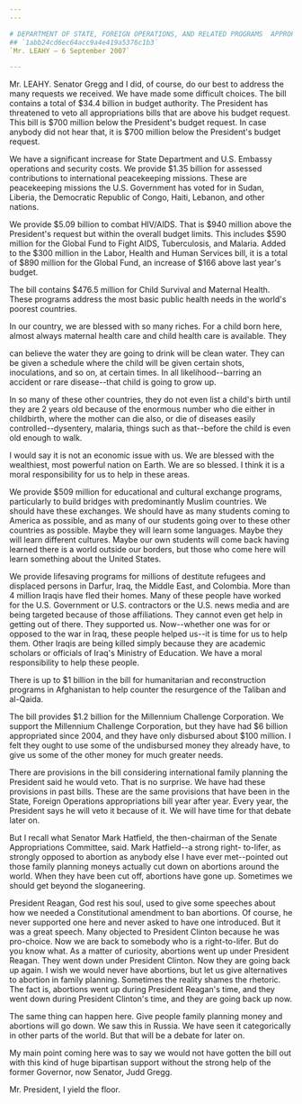 ```yaml
---
---

# DEPARTMENT OF STATE, FOREIGN OPERATIONS, AND RELATED PROGRAMS  APPROPRIATIONS ACT, 2008
## `1abb24cd6ec64acc9a4e419a5376c1b3`
`Mr. LEAHY — 6 September 2007`

---
```



Mr. LEAHY. Senator Gregg and I did, of course, do our best to address 
the many requests we received. We have made some difficult choices. The 
bill contains a total of $34.4 billion in budget authority. The 
President has threatened to veto all appropriations bills that are 
above his budget request. This bill is $700 million below the 
President's budget request. In case anybody did not hear that, it is 
$700 million below the President's budget request.

We have a significant increase for State Department and U.S. Embassy 
operations and security costs. We provide $1.35 billion for assessed 
contributions to international peacekeeping missions. These are 
peacekeeping missions the U.S. Government has voted for in Sudan, 
Liberia, the Democratic Republic of Congo, Haiti, Lebanon, and other 
nations.

We provide $5.09 billion to combat HIV/AIDS. That is $940 million 
above the President's request but within the overall budget limits. 
This includes $590 million for the Global Fund to Fight AIDS, 
Tuberculosis, and Malaria. Added to the $300 million in the Labor, 
Health and Human Services bill, it is a total of $890 million for the 
Global Fund, an increase of $166 above last year's budget.

The bill contains $476.5 million for Child Survival and Maternal 
Health. These programs address the most basic public health needs in 
the world's poorest countries.

In our country, we are blessed with so many riches. For a child born 
here, almost always maternal health care and child health care is 
available. They


can believe the water they are going to drink will be clean water. They 
can be given a schedule where the child will be given certain shots, 
inoculations, and so on, at certain times. In all likelihood--barring 
an accident or rare disease--that child is going to grow up.

In so many of these other countries, they do not even list a child's 
birth until they are 2 years old because of the enormous number who die 
either in childbirth, where the mother can die also, or die of diseases 
easily controlled--dysentery, malaria, things such as that--before the 
child is even old enough to walk.

I would say it is not an economic issue with us. We are blessed with 
the wealthiest, most powerful nation on Earth. We are so blessed. I 
think it is a moral responsibility for us to help in these areas.

We provide $509 million for educational and cultural exchange 
programs, particularly to build bridges with predominantly Muslim 
countries. We should have these exchanges. We should have as many 
students coming to America as possible, and as many of our students 
going over to these other countries as possible. Maybe they will learn 
some languages. Maybe they will learn different cultures. Maybe our own 
students will come back having learned there is a world outside our 
borders, but those who come here will learn something about the United 
States.

We provide lifesaving programs for millions of destitute refugees and 
displaced persons in Darfur, Iraq, the Middle East, and Colombia. More 
than 4 million Iraqis have fled their homes. Many of these people have 
worked for the U.S. Government or U.S. contractors or the U.S. news 
media and are being targeted because of those affiliations. They cannot 
even get help in getting out of there. They supported us. Now--whether 
one was for or opposed to the war in Iraq, these people helped us--it 
is time for us to help them. Other Iraqis are being killed simply 
because they are academic scholars or officials of Iraq's Ministry of 
Education. We have a moral responsibility to help these people.

There is up to $1 billion in the bill for humanitarian and 
reconstruction programs in Afghanistan to help counter the resurgence 
of the Taliban and al-Qaida.

The bill provides $1.2 billion for the Millennium Challenge 
Corporation. We support the Millennium Challenge Corporation, but they 
have had $6 billion appropriated since 2004, and they have only 
disbursed about $100 million. I felt they ought to use some of the 
undisbursed money they already have, to give us some of the other money 
for much greater needs.

There are provisions in the bill considering international family 
planning the President said he would veto. That is no surprise. We have 
had these provisions in past bills. These are the same provisions that 
have been in the State, Foreign Operations appropriations bill year 
after year. Every year, the President says he will veto it because of 
it. We will have time for that debate later on.

But I recall what Senator Mark Hatfield, the then-chairman of the 
Senate Appropriations Committee, said. Mark Hatfield--a strong right-
to-lifer, as strongly opposed to abortion as anybody else I have ever 
met--pointed out those family planning moneys actually cut down on 
abortions around the world. When they have been cut off, abortions have 
gone up. Sometimes we should get beyond the sloganeering.

President Reagan, God rest his soul, used to give some speeches about 
how we needed a Constitutional amendment to ban abortions. Of course, 
he never supported one here and never asked to have one introduced. But 
it was a great speech. Many objected to President Clinton because he 
was pro-choice. Now we are back to somebody who is a right-to-lifer. 
But do you know what. As a matter of curiosity, abortions went up under 
President Reagan. They went down under President Clinton. Now they are 
going back up again. I wish we would never have abortions, but let us 
give alternatives to abortion in family planning. Sometimes the reality 
shames the rhetoric. The fact is, abortions went up during President 
Reagan's time, and they went down during President Clinton's time, and 
they are going back up now.

The same thing can happen here. Give people family planning money and 
abortions will go down. We saw this in Russia. We have seen it 
categorically in other parts of the world. But that will be a debate 
for later on.

My main point coming here was to say we would not have gotten the 
bill out with this kind of huge bipartisan support without the strong 
help of the former Governor, now Senator, Judd Gregg.

Mr. President, I yield the floor.